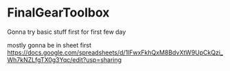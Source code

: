 # FinalGearToolbox
Gonna try basic stuff first for first few day

mostly gonna be in sheet first
https://docs.google.com/spreadsheets/d/1lFwxFkhQxM8BdvXtW9UpCkQzi_Wh7kNZLfgTX0g3Yqc/edit?usp=sharing
